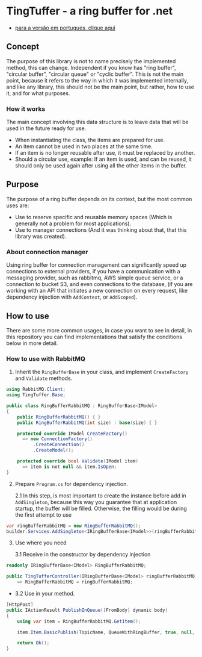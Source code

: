 # TingTuffer - a ring buffer for .net

- [para a versão em portugues, clique aqui](./README-pt-BR.md)

## Concept

The purpose of this library is not to name precisely the implemented method, this can change. Independent if you know has "ring buffer", "circular buffer", "circular queue" or "cyclic buffer". This is not the main point, because it refers to the way in which it was implemented internally, and like any library, this should not be the main point, but rather, how to use it, and for what purposes.

### How it works

The main concept involving this data structure is to leave data that will be used in the future ready for use.
- When instantiating the class, the items are prepared for use.
- An item cannot be used in two places at the same time.
- If an item is no longer reusable after use, it must be replaced by another.
- Should a circular use, example: If an item is used, and can be reused, it should only be used again after using all the other items in the buffer.

## Purpose

The purpose of a ring buffer depends on its context, but the most common uses are:
- Use to reserve specific and reusable memory ​​spaces (Which is generally not a problem for most applications).
- Use to manager connections (And it was thinking about that, that this library was created).

### About connection manager

Using ring buffer for connection management can significantly speed up connections to external providers, if you have a communication with a messaging provider, such as rabbitmq, AWS simple queue service, or a connection to bucket S3, and even connections to the database, (if you are working with an API that initiates a new connection on every request, like dependency injection with `AddContext`, or `AddScoped`).

## How to use

There are some more common usages, in case you want to see in detail, in this repository you can find implementations that satisfy the conditions below in more detail.

### How to use with RabbitMQ

1. Inherit the `RingBufferBase` in your class, and implement `CreateFactory` and `Validate` methods.

``` csharp
using RabbitMQ.Client;
using TingTuffer.Base;

public class RingBufferRabbitMQ : RingBufferBase<IModel>
{
    public RingBufferRabbitMQ() { }
    public RingBufferRabbitMQ(int size) : base(size) { }

    protected override IModel CreateFactory()
      => new ConnectionFactory()
          .CreateConnection()
          .CreateModel();

    protected override bool Validate(IModel item)
      => item is not null && item.IsOpen;
}
```

2. Prepare `Program.cs` for dependency injection.

    2.1 In this step, is most important to create the instance before add in `AddSingleton`, because this way you guarantee that at application startup, the buffer will be filled. Otherwise, the filling would be during the first attempt to use

``` csharp
var ringBufferRabbitMQ = new RingBufferRabbitMQ();
builder.Services.AddSingleton<IRingBufferBase<IModel>>(ringBufferRabbitMQ);
```

3. Use where you need

    3.1 Receive in the constructor by dependency injection

``` csharp
readonly IRingBufferBase<IModel> RingBufferRabbitMQ;

public TingTufferController(IRingBufferBase<IModel> ringBufferRabbitMQ)
    => RingBufferRabbitMQ = ringBufferRabbitMQ;

```
  - 3.2 Use in your method.

``` csharp
[HttpPost]
public IActionResult PublishInQueue([FromBody] dynamic body)
{
    using var item = RingBufferRabbitMQ.GetItem();

    item.Item.BasicPublish(TopicName, QueueWithRingBuffer, true, null, JsonSerializer.SerializeToUtf8Bytes(body));

    return Ok();
}
```

